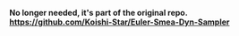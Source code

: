 **No longer needed, it's part of the original repo. https://github.com/Koishi-Star/Euler-Smea-Dyn-Sampler**
